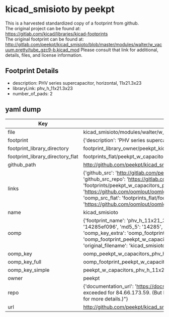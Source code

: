 # kicad_smisioto by peekpt  
This is a harvested standardized copy of a footprint from github.  
The original project can be found at:  
https://gitlab.com/kicad/libraries/kicad-footprints  
The original footprint can be found at:
http://gitlab.com/peekpt/kicad_smisioto/blob/master/modules/walter/w_vacuum.pretty/tube_gzc9-b.kicad_mod
Please consult that link for additional, details, files, and license information.  
## Footprint Details
* description: PHV series supercapacitor, horizontal, 11x21.3x23  
* libraryLink: phv_h_11x21.3x23  
* number_of_pads: 2  
## yaml dump  
| Key | Value |  
| --- | --- |  
| file | kicad_smisioto/modules/walter/w_capacitors.pretty/phv_h_11x21.3x23.kicad_mod |  
| footprint | {'description': 'PHV series supercapacitor, horizontal, 11x21.3x23', 'libraryLink': 'phv_h_11x21.3x23', 'number_of_pads': 2} |  
| footprint_library_directory | footprint_library_owner/peekpt_kicad_smisioto |  
| footprint_library_directory_flat | footprints_flat/peekpt_w_capacitors_phv_h_11x21_3x23/working |  
| github_path | http://github.com/peekpt/kicad_smisioto/blob/master/modules/walter/w_capacitors.pretty/phv_h_11x21.3x23.kicad_mod |  
| links | {'github_src': 'http://gitlab.com/peekpt/kicad_smisioto/blob/master/modules/walter/w_vacuum.pretty/tube_gzc9-b.kicad_mod', 'github_src_repo': 'https://gitlab.com/kicad/libraries/kicad-footprints', 'oomp_bot': 'footprints/peekpt_w_capacitors_phv_h_11x21_3x23/working', 'oomp_bot_github': 'https://github.com/oomlout/oomlout_oomp_footprint_bot/tree/main/footprints/peekpt_w_capacitors_phv_h_11x21_3x23/working', 'oomp_src_flat': 'footprints_flat/footprints_flat/peekpt_w_capacitors_phv_h_11x21_3x23/working', 'oomp_src_flat_github': 'https://github.com/oomlout/oomlout_oomp_footprint_src/tree/main/footprints_flat/peekpt_w_capacitors_phv_h_11x21_3x23/working'} |  
| name | kicad_smisioto |  
| oomp | {'footprint_name': 'phv_h_11x21_3x23', 'library_name': 'w_capacitors', 'md5': '14285ef0969a6e4ee5c8c87b33a75db9', 'md5_10': '14285ef096', 'md5_5': '14285', 'md5_6': '14285e', 'oomp_key': 'oomp_peekpt_w_capacitors_phv_h_11x21_3x23', 'oomp_key_extra': 'oomp_footprint_peekpt_w_capacitors_phv_h_11x21_3x23', 'oomp_key_full': 'oomp_footprint_peekpt_w_capacitors_phv_h_11x21_3x23_14285e', 'oomp_key_simple': 'peekpt_w_capacitors_phv_h_11x21_3x23', 'original_filename': 'kicad_smisioto/modules/walter/w_capacitors.pretty/phv_h_11x21.3x23.kicad_mod', 'owner_name': 'peekpt'} |  
| oomp_key | oomp_peekpt_w_capacitors_phv_h_11x21_3x23 |  
| oomp_key_full | oomp_footprint_peekpt_w_capacitors_phv_h_11x21_3x23 |  
| oomp_key_simple | peekpt_w_capacitors_phv_h_11x21_3x23 |  
| owner | peekpt |  
| repo | {'documentation_url': 'https://docs.github.com/rest/overview/resources-in-the-rest-api#rate-limiting', 'message': "API rate limit exceeded for 84.66.173.59. (But here's the good news: Authenticated requests get a higher rate limit. Check out the documentation for more details.)"} |  
| url | http://github.com/peekpt/kicad_smisioto |  

